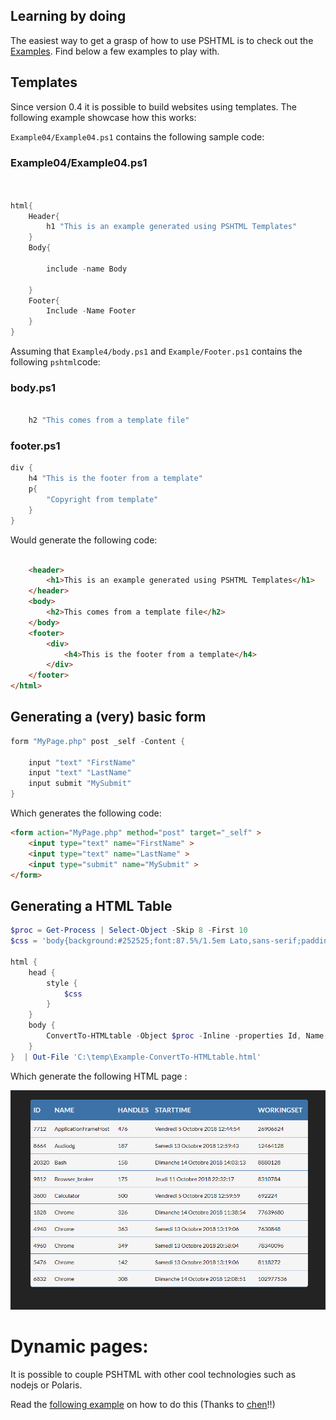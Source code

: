 
## Learning by doing

The easiest way to get a grasp of how to use PSHTML is to check out the [Examples](../PSHTML/Examples). Find below a few examples to play with.

## Templates

Since version 0.4 it is possible to build websites using templates. The following example showcase how this works:

```Example04/Example04.ps1``` contains the following sample code:

### Example04/Example04.ps1

```powershell


html{
    Header{
        h1 "This is an example generated using PSHTML Templates"
    }
    Body{

        include -name Body

    }
    Footer{
        Include -Name Footer
    }
}

```

Assuming that ```Example4/body.ps1``` and ```Example/Footer.ps1``` contains the following ```pshtml```code:

### body.ps1

```powershell

    h2 "This comes from a template file"

```

### footer.ps1

```powershell
div {
    h4 "This is the footer from a template"
    p{
        "Copyright from template"
    }
}
```

Would generate the following code:

```html

    <header>
        <h1>This is an example generated using PSHTML Templates</h1>
    </header>
    <body>
        <h2>This comes from a template file</h2>
    </body>
    <footer>
        <div>
            <h4>This is the footer from a template</h4>
        </div>
    </footer>
</html>

```
## Generating a (very) basic form

```PowerShell
form "MyPage.php" post _self -Content {

    input "text" "FirstName"
    input "text" "LastName"
    input submit "MySubmit"
}
```

Which generates the following code:

```html
<form action="MyPage.php" method="post" target="_self" >
    <input type="text" name="FirstName" >
    <input type="text" name="LastName" >
    <input type="submit" name="MySubmit" >
</form>
```
## Generating a HTML Table

```PowerShell
$proc = Get-Process | Select-Object -Skip 8 -First 10
$css = 'body{background:#252525;font:87.5%/1.5em Lato,sans-serif;padding:20px}table{border-spacing:1px;border-collapse:collapse;background:#F7F6F6;border-radius:6px;overflow:hidden;max-width:800px;width:100%;margin:0 auto;position:relative}td,th{padding-left:8px}thead tr{height:60px;background:#367AB1;color:#F5F6FA;font-size:1.2em;font-weight:700;text-transform:uppercase}tbody tr{height:48px;border-bottom:1px solid #367AB1;text-transform:capitalize;font-size:1em;&:last-child {;border:0}tr:nth-child(even){background-color:#E8E9E8}'

html {
    head { 
        style {
            $css
        }
    }
    body {
        ConvertTo-HTMLtable -Object $proc -Inline -properties Id, Name, Handles, StartTime, WorkingSet
    }
}  | Out-File 'C:\temp\Example-ConvertTo-HTMLtable.html'
```
Which generate the following HTML page :

![screen shot of PSHTML ConvertTo-HTMLtable results](/Examples/Example-ConvertTo-HTMLtable.png)

# Dynamic pages:

It is possible to couple PSHTML with other cool technologies such as nodejs or Polaris.

Read the [following example](/hands-on/PSHTMLwithPowerShell.md) on how to do this (Thanks to [chen](https://github.com/ChendrayanV)!!)
